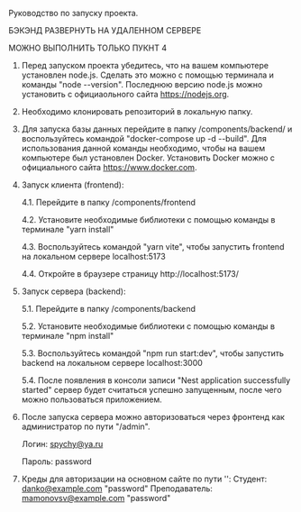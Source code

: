 Руководство по запуску проекта.

БЭКЭНД РАЗВЕРНУТЬ НА УДАЛЕННОМ СЕРВЕРЕ

МОЖНО ВЫПОЛНИТЬ ТОЛЬКО ПУКНТ 4


1. Перед запуском проекта убедитесь, что на вашем компьютере установлен node.js. Сделать это можно с помощью терминала и команды "node --version".
Последнюю версию node.js можно установить с официаольного сайта https://nodejs.org.

2. Необходимо клонировать репозиторий в локальную папку.

3. Для запуска базы данных перейдите в папку /components/backend/ и воспользуйтесь командой "docker-compose up -d --build". Для использования данной команды необходимо, чтобы на вашем компьютере был установлен Docker.
Установить Docker можно с официального сайта https://www.docker.com.

4. Запуск клиента (frontend):

   4.1. Перейдите в папку /components/frontend

   4.2. Установите необходимые библиотеки с помощью команды в терминале "yarn install"

   4.3. Воспользуйтесь командой "yarn vite", чтобы запустить frontend на локальном сервере localhost:5173

   4.4. Откройте в браузере страницу http://localhost:5173/

5. Запуск сервера (backend):

   5.1. Перейдите в папку /components/backend

   5.2. Установите необходимые библиотеки с помощью команды в терминале "npm install"

   5.3. Воспользуйтесь командой "npm run start:dev", чтобы запустить backend на локальном сервере localhost:3000

   5.4. После появления в консоли записи "Nest application successfully started" сервер будет считаться успешно запущенным, после чего можно пользоваться приложением.

6. После запуска сервера можно авторизоваться через фронтенд как администратор по пути "/admin".
   
   Логин: spychy@ya.ru
   
   Пароль: password
7. Креды для авторизации на основном сайте по пути '':
   Студент: danko@example.com "password"
   Преподаватель: mamonovsv@example.com "password"
   
